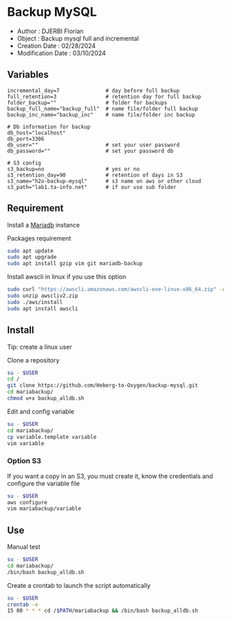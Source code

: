 # Backup MySQL
- Author : DJERBI Florian
- Object : Backup mysql full and incremental
- Creation Date : 02/28/2024
- Modification Date : 03/10/2024

## Variables
```
incremental_day=7               # day before full backup
full_retention=3                # retention day for full backup
folder_backup=""                # folder for backups
backup_full_name="backup_full"  # name file/folder full backup
backup_inc_name="backup_inc"    # name file/folder inc backup

# Db information for backup
db_host="localhost"
db_port=3306
db_user=""                      # set your user password
db_password=""                  # set your password db

# S3 config
s3_backup=no				    # yes or no
s3_retention_day=90			    # retention of days in S3
s3_name="h2o-backup-mysql"		# s3 name on aws or other cloud
s3_path="lab1.ta-info.net"		# if our use sub folder
```

## Requirement
Install a [Mariadb](https://www.digitalocean.com/community/tutorials/how-to-install-mariadb-on-debian-11) instance

Packages requirement
``` bash
sudo apt update
sudo apt upgrade
sudo apt install gzip vim git mariadb-backup
```

Install awscli in linux if you use this option
``` bash
sudo curl "https://awscli.amazonaws.com/awscli-exe-linux-x86_64.zip" -o "awscliv2.zip"
sudo unzip awscliv2.zip
sudo ./aws/install
sudo apt install awscli
```

## Install
Tip: create a linux user

Clone a repository
``` bash
su - $USER
cd /
git clone https://github.com/Heberg-to-Oxygen/backup-mysql.git
cd mariabackup/
chmod u+x backup_alldb.sh
```

Edit and config variable
``` bash
su - $USER
cd mariabackup/
cp variable.template variable
vim variable
```

### Option S3
If you want a copy in an S3, you must create it, know the credentials and configure the variable file
``` bash
su - $USER
aws configure
vim mariabackup/variable
```

## Use
Manual test
``` bash
su - $USER
cd mariabackup/
/bin/bash backup_alldb.sh
```

Create a crontab to launch the script automatically
``` bash
su - $USER
crontab -e
15 00 * * * cd /$PATH/mariabackup && /bin/bash backup_alldb.sh
```

